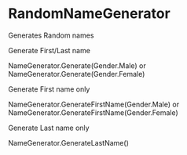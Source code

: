 RandomNameGenerator
===================

Generates Random names

Generate First/Last name 

NameGenerator.Generate(Gender.Male)
or
NameGenerator.Generate(Gender.Female)

Generate First name only

NameGenerator.GenerateFirstName(Gender.Male)
or
NameGenerator.GenerateFirstName(Gender.Female)

Generate Last name only

NameGenerator.GenerateLastName()


